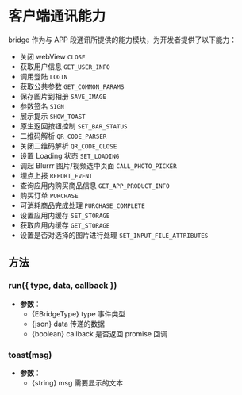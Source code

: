 # 客户端通讯能力

bridge 作为与 APP 段通讯所提供的能力模块，为开发者提供了以下能力：

- 关闭 webView `CLOSE`
- 获取用户信息 `GET_USER_INFO`
- 调用登陆 `LOGIN`
- 获取公共参数 `GET_COMMON_PARAMS`
- 保存图片到相册 `SAVE_IMAGE`
- 参数签名 `SIGN`
- 展示提示 `SHOW_TOAST`
- 原生返回按钮控制 `SET_BAR_STATUS`
- 二维码解析 `QR_CODE_PARSER`
- 关闭二维码解析 `QR_CODE_CLOSE`
- 设置 Loading 状态 `SET_LOADING`
- 调起 Blurrr 图片/视频选中页面 `CALL_PHOTO_PICKER`
- 埋点上报 `REPORT_EVENT`
- 查询应用内购买商品信息 `GET_APP_PRODUCT_INFO`
- 购买订单 `PURCHASE`
- 可消耗商品完成处理 `PURCHASE_COMPLETE`
- 设置应用内缓存 `SET_STORAGE`
- 获取应用内缓存 `GET_STORAGE`
- 设置是否对选择的图片进行处理 `SET_INPUT_FILE_ATTRIBUTES`

## 方法

### run({ type, data, callback })

- **参数**：
  - {EBridgeType} type 事件类型
  - {json} data 传递的数据
  - {boolean} callback 是否返回 promise 回调

### toast(msg)

- **参数**：
  - {string} msg 需要显示的文本
